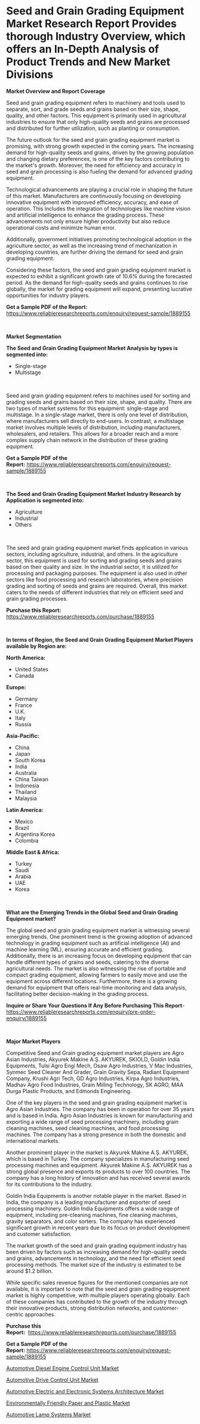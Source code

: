 <p><h1>Seed and Grain Grading Equipment Market Research Report Provides thorough Industry Overview, which offers an In-Depth Analysis of Product Trends and New Market Divisions</h1></p><p><strong>Market Overview and Report Coverage</strong></p>
<p><p>Seed and grain grading equipment refers to machinery and tools used to separate, sort, and grade seeds and grains based on their size, shape, quality, and other factors. This equipment is primarily used in agricultural industries to ensure that only high-quality seeds and grains are processed and distributed for further utilization, such as planting or consumption.</p><p>The future outlook for the seed and grain grading equipment market is promising, with strong growth expected in the coming years. The increasing demand for high-quality seeds and grains, driven by the growing population and changing dietary preferences, is one of the key factors contributing to the market's growth. Moreover, the need for efficiency and accuracy in seed and grain processing is also fueling the demand for advanced grading equipment.</p><p>Technological advancements are playing a crucial role in shaping the future of this market. Manufacturers are continuously focusing on developing innovative equipment with improved efficiency, accuracy, and ease of operation. This includes the integration of technologies like machine vision and artificial intelligence to enhance the grading process. These advancements not only ensure higher productivity but also reduce operational costs and minimize human error.</p><p>Additionally, government initiatives promoting technological adoption in the agriculture sector, as well as the increasing trend of mechanization in developing countries, are further driving the demand for seed and grain grading equipment.</p><p>Considering these factors, the seed and grain grading equipment market is expected to exhibit a significant growth rate of 10.6% during the forecasted period. As the demand for high-quality seeds and grains continues to rise globally, the market for grading equipment will expand, presenting lucrative opportunities for industry players.</p></p>
<p><strong>Get a Sample PDF of the Report:</strong> <a href="https://www.reliableresearchreports.com/enquiry/request-sample/1889155">https://www.reliableresearchreports.com/enquiry/request-sample/1889155</a></p>
<p>&nbsp;</p>
<p><strong>Market Segmentation</strong></p>
<p><strong>The Seed and Grain Grading Equipment Market Analysis by types is segmented into:</strong></p>
<p><ul><li>Single-stage</li><li>Multistage</li></ul></p>
<p>&nbsp;</p>
<p><p>Seed and grain grading equipment refers to machines used for sorting and grading seeds and grains based on their size, shape, and quality. There are two types of market systems for this equipment: single-stage and multistage. In a single-stage market, there is only one level of distribution, where manufacturers sell directly to end-users. In contrast, a multistage market involves multiple levels of distribution, including manufacturers, wholesalers, and retailers. This allows for a broader reach and a more complex supply chain network in the distribution of these grading equipment.</p></p>
<p><strong>Get a Sample PDF of the Report:</strong>&nbsp;<a href="https://www.reliableresearchreports.com/enquiry/request-sample/1889155">https://www.reliableresearchreports.com/enquiry/request-sample/1889155</a></p>
<p>&nbsp;</p>
<p><strong>The Seed and Grain Grading Equipment Market Industry Research by Application is segmented into:</strong></p>
<p><ul><li>Agriculture</li><li>Industrial</li><li>Others</li></ul></p>
<p>&nbsp;</p>
<p><p>The seed and grain grading equipment market finds application in various sectors, including agriculture, industrial, and others. In the agriculture sector, this equipment is used for sorting and grading seeds and grains based on their quality and size. In the industrial sector, it is utilized for processing and packaging purposes. The equipment is also used in other sectors like food processing and research laboratories, where precision grading and sorting of seeds and grains are required. Overall, this market caters to the needs of different industries that rely on efficient seed and grain grading processes.</p></p>
<p><strong>Purchase this Report:</strong>&nbsp; <a href="https://www.reliableresearchreports.com/purchase/1889155">https://www.reliableresearchreports.com/purchase/1889155</a></p>
<p>&nbsp;</p>
<p><strong>In terms of Region, the Seed and Grain Grading Equipment Market Players available by Region are:</strong></p>
<p>
    <p> <strong> North America: </strong>
        <ul>
            <li>United States</li>
            <li>Canada</li>
        </ul>
        </p> 
    <p> <strong> Europe: </strong>
        <ul>
            <li>Germany</li>
            <li>France</li>
            <li>U.K.</li>
            <li>Italy</li>
            <li>Russia</li>
        </ul>
        </p> 
    <p> <strong> Asia-Pacific: </strong>
        <ul>
            <li>China</li>
            <li>Japan</li>
            <li>South Korea</li>
            <li>India</li>
            <li>Australia</li>
            <li>China Taiwan</li>
            <li>Indonesia</li>
            <li>Thailand</li>
            <li>Malaysia</li>
        </ul>
        </p> 
    <p> <strong> Latin America: </strong>
        <ul>
            <li>Mexico</li>
            <li>Brazil</li>
            <li>Argentina Korea</li>
            <li>Colombia</li>
        </ul>
        </p> 
    <p> <strong> Middle East & Africa: </strong>
        <ul>
            <li>Turkey</li>
            <li>Saudi</li>
            <li>Arabia</li>
            <li>UAE</li>
            <li>Korea</li>
        </ul>
    </p>
    </p>
<p>&nbsp;</p>
<p><strong>What are the Emerging Trends in the Global Seed and Grain Grading Equipment market?</strong></p>
<p><p>The global seed and grain grading equipment market is witnessing several emerging trends. One prominent trend is the growing adoption of advanced technology in grading equipment such as artificial intelligence (AI) and machine learning (ML), ensuring accurate and efficient grading. Additionally, there is an increasing focus on developing equipment that can handle different types of grains and seeds, catering to the diverse agricultural needs. The market is also witnessing the rise of portable and compact grading equipment, allowing farmers to easily move and use the equipment across different locations. Furthermore, there is a growing demand for equipment that offers real-time monitoring and data analysis, facilitating better decision-making in the grading process.</p></p>
<p><strong>Inquire or Share Your Questions If Any Before Purchasing This Report</strong>- <a href="https://www.reliableresearchreports.com/enquiry/pre-order-enquiry/1889155">https://www.reliableresearchreports.com/enquiry/pre-order-enquiry/1889155</a></p>
<p>&nbsp;</p>
<p><strong>Major Market Players</strong></p>
<p><p>Competitive Seed and Grain grading equipment market players are Agro Asian Industries, Akyurek Makine A.Ş. AKYUREK, SKIOLD, Goldin India Equipments, Tulsi Agro Engi Mech, Osaw Agro Industries, V Mac Industries, Synmec Seed Cleaner And Grader, Grain Gravity Sepa, Radiant Equipment Company, Krushi Agri Tech, GD Agro Industries, Kirpa Agro Industries, Madhav Agro Food Industries, Grain Milling Technology, SK AGRO, MAA Durga Plastic Products, and Edmonds Engineering.</p><p>One of the key players in the seed and grain grading equipment market is Agro Asian Industries. The company has been in operation for over 35 years and is based in India. Agro Asian Industries is known for manufacturing and exporting a wide range of seed processing machinery, including grain cleaning machines, seed cleaning machines, and food processing machines. The company has a strong presence in both the domestic and international markets.</p><p>Another prominent player in the market is Akyurek Makine A.Ş. AKYUREK, which is based in Turkey. The company specializes in manufacturing seed processing machines and equipment. Akyurek Makine A.Ş. AKYUREK has a strong global presence and exports its products to over 100 countries. The company has a long history of innovation and has received several awards for its contributions to the industry.</p><p>Goldin India Equipments is another notable player in the market. Based in India, the company is a leading manufacturer and exporter of seed processing machinery. Goldin India Equipments offers a wide range of equipment, including pre-cleaning machines, fine cleaning machines, gravity separators, and color sorters. The company has experienced significant growth in recent years due to its focus on product development and customer satisfaction.</p><p>The market growth of the seed and grain grading equipment industry has been driven by factors such as increasing demand for high-quality seeds and grains, advancements in technology, and the need for efficient seed processing methods. The market size of the industry is estimated to be around $1.2 billion.</p><p>While specific sales revenue figures for the mentioned companies are not available, it is important to note that the seed and grain grading equipment market is highly competitive, with multiple players operating globally. Each of these companies has contributed to the growth of the industry through their innovative products, strong distribution networks, and customer-centric approaches.</p></p>
<p><strong>Purchase this Report:</strong>&nbsp;&nbsp;<a href="https://www.reliableresearchreports.com/purchase/1889155">https://www.reliableresearchreports.com/purchase/1889155</a></p>
<p></p>
<p><strong>Get a Sample PDF of the Report:</strong>&nbsp;<a href="https://www.reliableresearchreports.com/enquiry/request-sample/1889155">https://www.reliableresearchreports.com/enquiry/request-sample/1889155</a></p>
<p><p><a href="https://medium.com/@nolalockman2023/automotive-diesel-engine-control-unit-market-analysis-and-sze-forecasted-for-period-from-2023-to-c31e950d73b2">Automotive Diesel Engine Control Unit Market</a></p><p><a href="https://medium.com/@mikemonahan1944/automotive-drive-control-unit-market-insight-market-trends-growth-forecasted-from-2023-to-2030-71d816f38a7d">Automotive Drive Control Unit Market</a></p><p><a href="https://medium.com/@elianehilll2023/automotive-electric-and-electronic-systems-architecture-market-insights-into-market-cagr-market-b990c24cc65e">Automotive Electric and Electronic Systems Architecture Market</a></p><p><a href="https://github.com/RoccoManning/Market-Research-Report-List-2/blob/main/environmentally-friendly-paper-and-plastic-market.md">Environmentally Friendly Paper and Plastic Market</a></p><p><a href="https://medium.com/@anibalstamm1912/automotive-lamp-systems-market-comprehensive-assessment-by-type-application-and-geography-c5776265ecd6">Automotive Lamp Systems Market</a></p></p>